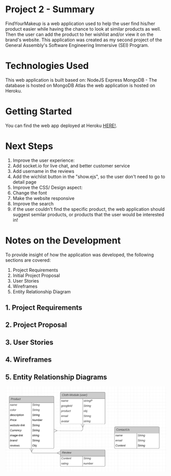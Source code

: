 # Project 2 - Summary

FindYourMakeup is a web application used to help the user find his/her product easier while having the chance to look at similar products as well. Then the user can add the product to her wishlist and/or view it on the brand's website. This application was created as my second project of the General Assembly's Software Engineering Immersive (SEI) Program.
# Technologies Used
This web application is built based on:
NodeJS
Express
MongoDB - The database is hosted on MongoDB Atlas
the web application is hosted on Heroku.

# Getting Started
You can find the web app deployed at Heroku [HERE!](http://projectgasei2.herokuapp.com/).

# Next Steps
1. Improve the user experience:
  1. Add socket.io for live chat, and better customer service
  2. Add username in the reviews
  3. Add the wichlist button in the "show.ejs", so the user don't need to go to detail page
2. Improve the CSS/ Design aspect:
  1. Change the font
  2. Make the website responsive
3. Improve the search
  1. if the user couldn't find the specific product, the web application should suggest semilar products, or products that the user would be interested in!
# Notes on the Development
To provide insight of how the application was developed, the following sections are covered:

1. Project Requirements
2. Initial Project Proposal
3. User Stories
4. Wireframes
5. Entity Relationship Diagram

## 1. Project Requirements
## 2. Project Proposal
## 3. User Stories
## 4. Wireframes
## 5. Entity Relationship Diagrams
![Alt Entity Relationship Diagrams](https://github.com/sanasdh/Project-2/blob/master/public/images/Databse%20ER.JPG?raw=true)
